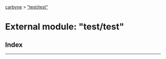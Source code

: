 [carbyne](../README.md) > ["test/test"](../modules/_test_test_.md)

# External module: "test/test"

## Index

---

